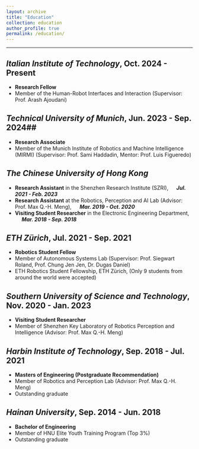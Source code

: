```yaml
---
layout: archive
title: "Education"
collection: education
author_profile: true
permalink: /education/ 
---
```


<hr color="000000"/>

## <i>Italian Institute of Technology</i>, Oct. 2024 - Present ##
* <b>Research Fellow </b>
* Member of the Human-Robot Interfaces and Interaction (Supervisor: Prof. Arash Ajoudani)

## <i>Technical University of Munich</i>, Jun. 2023 -  Sep. 2024##
* <b>Research Associate </b>
* Member of the Munich Institute of Robotics and Machine Intelligence (MIRMI) (Supervisor: Prof. Sami Haddadin, Mentor: Prof. Luis Figueredo)

## <i>The Chinese University of Hong Kong</i> ## 
* <b>Research Assistant</b> in the Shenzhen Research Institute (SZRI),  &emsp; <b><i>Jul. 2021 - Feb. 2023</i></b>
* <b>Research Assistant</b> at the Robotics, Perception and AI Lab (Advisor: Prof. Max Q.-H. Meng), &emsp; <b><i>Mar. 2019 - Oct. 2020</i></b>
* <b>Visiting Student Researcher</b> in the Electronic Engineering Department, &emsp; <b><i>Mar. 2018 - Sep. 2018</i></b>

## <i>ETH Zürich</i>, Jul. 2021 - Sep. 2021 ##
* <b>Robotics Student Fellow</b>
* Member of Autonomous Systems Lab (Supervisor: Prof. Siegwart Roland, Prof. Chung Jen Jen, Dr. Dugas Daniel)
* ETH Robotics Student Fellowship, ETH Zürich, (Only 9 students from around the world were accepted)

## <i>Southern University of Science and Technology</i>, Nov. 2020 - Jan. 2023 ##
* <b>Visiting Student Researcher</b>
* Member of Shenzhen Key Laboratory of Robotics Perception and Intelligence (Advisor: Prof. Max Q.-H. Meng)

## <i>Harbin Institute of Technology</i>, Sep. 2018 - Jul. 2021 ##
* <b>Masters of Engineering (Postgraduate Recommendation) </b>
* Member of Robotics and Perception Lab (Advisor: Prof. Max Q.-H. Meng)
* Outstanding graduate

## <i>Hainan University</i>, Sep. 2014 - Jun. 2018 ##
* <b>Bachelor of Engineering</b>
* Member of HNU Elite Youth Training Program (Top 3%)
* Outstanding graduate
